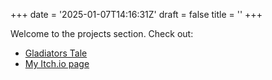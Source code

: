 +++
date = '2025-01-07T14:16:31Z'
draft = false
title = ''
+++

Welcome to the projects section. Check out:
- [Gladiators Tale](./project1/)
- [My Itch.io page](https://dangersharkhd.itch.io)